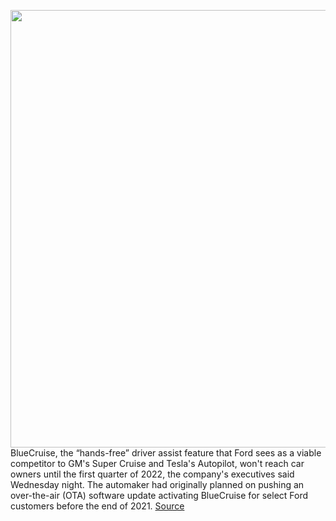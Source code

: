 <img src='https://cdn.vox-cdn.com/thumbor/rTpDbY83KLUNS-1xqlNeJkuC7fM=/0x0:1434x960/1200x800/filters:focal(603x366:831x594)/cdn.vox-cdn.com/uploads/chorus_image/image/70056566/BlueCruise_Mustang_Mach_E_01.0.jpg' width='700px' /><br/>
BlueCruise, the “hands-free” driver assist feature that Ford sees as a viable competitor to GM's Super Cruise and Tesla's Autopilot, won't reach car owners until the first quarter of 2022, the company's executives said Wednesday night. The automaker had originally planned on pushing an over-the-air (OTA) software update activating BlueCruise for select Ford customers before the end of 2021.
<a href='https://www.theverge.com/2021/10/28/22750476/ford-hands-free-bluecruise-2022-delay-adas-farley'> Source <a/>